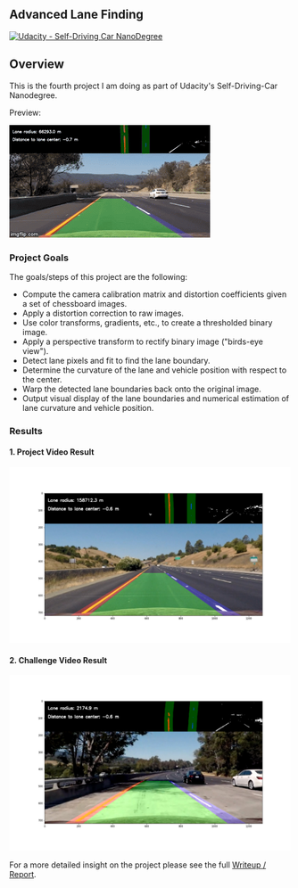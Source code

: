 ## Advanced Lane Finding
[![Udacity - Self-Driving Car NanoDegree](https://s3.amazonaws.com/udacity-sdc/github/shield-carnd.svg)](http://www.udacity.com/drive)

Overview
---
This is the fourth project I am doing as part of Udacity's Self-Driving-Car Nanodegree.

Preview:

[image1]: ./output_images/final_result.gif "Final pipeline result"
[![Project video thumbnail][image1]](./advanced-lane-line-detection/videos/result_project_video.mp4?raw=true)

### Project Goals
The goals/steps of this project are the following:
* Compute the camera calibration matrix and distortion coefficients given a set of chessboard images.
* Apply a distortion correction to raw images.
* Use color transforms, gradients, etc., to create a thresholded binary image.
* Apply a perspective transform to rectify binary image ("birds-eye view").
* Detect lane pixels and fit to find the lane boundary.
* Determine the curvature of the lane and vehicle position with respect to the center.
* Warp the detected lane boundaries back onto the original image.
* Output visual display of the lane boundaries and numerical estimation of lane curvature and vehicle position.


### Results
[videothumb1]: ./output_images/0.png "Final example 1"
[videothumb2]: ./output_images/4.png "Final example 2"

#### 1. Project Video Result

[![Project video thumbnail][videothumb1]](./advanced-lane-line-detection/videos/result_project_video.mp4?raw=true)


#### 2. Challenge Video Result
[![Project video thumbnail][videothumb2]](./advanced-lane-line-detection/videos/result_challenge_video.mp4?raw=true)

For a more detailed insight on the project please see the full [Writeup / Report](https://github.com/thoomi/advanced-lane-line-detection/blob/master/writeup_report.md).
